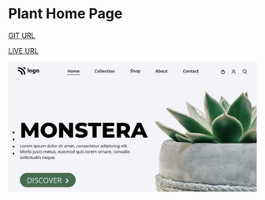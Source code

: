 # Plant Home Page

[GIT URL](https://github.com/Shekhawat-J/plant-home-page)

[LIVE URL](https://plant-webpage.netlify.app/)

![Home page image](./thumbnail.png)